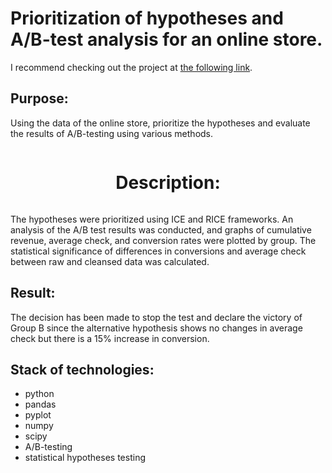 # Prioritization of hypotheses and A/B-test analysis for an online store.

I recommend checking out the project at [the following link](https://nbviewer.org/github/YarValerievich/Project1_AB-test_hypothesis/blob/main/Project1_AB-test_hypothesis.ipynb).
## Purpose: 
Using the data of the online store, prioritize the hypotheses and evaluate the results of A/B-testing using various methods.

<div style="display: flex; justify-content: center; align-items: center;">
    <h1>Description: </h1>
</div>

The hypotheses were prioritized using ICE and RICE frameworks. An analysis of the A/B test results was conducted, and graphs of cumulative revenue, average check, and conversion rates were plotted by group. The statistical significance of differences in conversions and average check between raw and cleansed data was calculated.
## Result:
The decision has been made to stop the test and declare the victory of Group B since the alternative hypothesis shows no changes in average check but there is a 15% increase in conversion.
## Stack of technologies:
- python
- pandas
- pyplot
- numpy
- scipy
- A/B-testing
- statistical hypotheses testing

